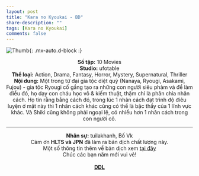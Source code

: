 ```yaml
---
layout: post
title: "Kara no Kyoukai - BD"
share-description: ""
tags: [Kara no Kyoukai]
comments: false
---
```


![Thumb](https://tpn-team.github.io/assets/img/KaraNoKyoukai_Thumb.jpg){: .mx-auto.d-block :}
<center>
<b>Số tập:</b> 10 Movies <br>
<b>Studio:</b> ufotable <br>
<b>Thể loại:</b> Action, Drama, Fantasy, Horror, Mystery, Supernatural, Thriller <br>
<b>Nội dung:</b> Một trong tứ đại gia tộc diệt quỷ (Nanaya, Ryougi, Asakami, Fujou) - gia tộc Ryougi cố gắng tạo ra những con người siêu phàm và để làm điều đó, họ dạy con cháu học võ & kiếm thuật, thậm chí là phân chia nhân cách. Họ tin rằng bằng cách đó, trong lúc 1 nhân cách đạt trình độ điêu luyện ở mặt này thì 1 nhân cách khác cũng có thể là bậc thầy của 1 lĩnh vực khác. Và Shiki cũng không phải ngoại lệ, có nhiều hơn 1 nhân cách trong con người cô.
 <br>

<hr>

<b>Nhân sự:</b> tuilakhanh, Bố Vk <br>
Cảm ơn <b>HLTS và JPN</b> đã làm ra bản dịch chất lượng này.<br>
Một số thông tin thêm về bản dịch xem <a href="https://hunglenthisub.blogspot.com/2014/02/kara-no-kyoukai-garden-of-sinners-bd.html">tại đây</a><br>
Chúc các bạn năm mới vui vẻ!<br><br>
<b><a href="https://github.com/TPN-Team/TPN-Team-DDL/blob/master/Kara%20no%20Kyoukai.md">DDL</a></b> <br>
</center>
<!-- excerpt-end -->